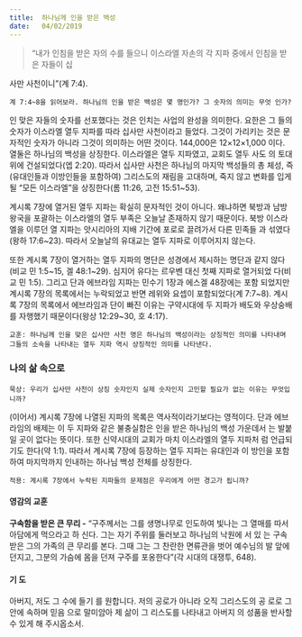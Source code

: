 ```yaml
---
title:  하나님께 인을 받은 백성
date:   04/02/2019
---
```


> <p></p>
> “내가 인침을 받은 자의 수를 들으니 이스라엘 자손의 각 지파 중에서 인침을 받은 자들이 십
사만 사천이니”(계 7:4).

`계 7:4~8을 읽어보라. 하나님의 인을 받은 백성은 몇 명인가? 그 숫자의 의미는 무엇
인가?`

인 맞은 자들의 숫자를 선포했다는 것은 인치는 사업의 완성을 의미한다. 요한은 그
들의 숫자가 이스라엘 열두 지파를 따라 십사만 사천이라고 들었다. 그것이 가리키는
것은 문자적인 숫자가 아니라 그것이 의미하는 어떤 것이다. 144,000은 12×12×1,000
이다. 열둘은 하나님의 백성을 상징한다. 이스라엘은 열두 지파였고, 교회도 열두 사도
의 토대 위에 건설되었다(엡 2:20). 따라서 십사만 사천은 하나님의 마지막 백성들의 총
체성, 즉 (유대인들과 이방인들을 포함하여) 그리스도의 재림을 고대하며, 죽지 않고
변화를 입게 될 “모든 이스라엘”을 상징한다(롬 11:26, 고전 15:51~53).

계시록 7장에 열거된 열두 지파는 확실히 문자적인 것이 아니다. 왜냐하면 북방과
남방 왕국을 포괄하는 이스라엘의 열두 부족은 오늘날 존재하지 않기 때문이다. 북방
이스라엘을 이루던 열 지파는 앗시리아의 지배 기간에 포로로 끌려가서 다른 민족들
과 섞였다(왕하 17:6~23). 따라서 오늘날의 유대교는 열두 지파로 이루어지지 않는다.

또한 계시록 7장이 열거하는 열두 지파의 명단은 성경에서 제시하는 명단과 같지
않다(비교 민 1:5~15, 겔 48:1~29). 심지어 유다는 르우벤 대신 첫째 지파로 열거되었
다(비교 민 1:5). 그리고 단과 에브라임 지파는 민수기 1장과 에스겔 48장에는 포함
되었지만 계시록 7장의 목록에서는 누락되었고 반면 레위와 요셉이 포함되었다(계
7:7~8). 계시록 7장의 목록에서 에브라임과 단이 빠진 이유는 구약시대에 두 지파가
배도와 우상숭배를 자행했기 때문이다(왕상 12:29~30, 호 4:17).

`교훈: 하나님께 인을 맞은 십사만 사천 명은 하나님의 백성이라는 상징적인 의미를
나타내며 그들의 소속을 나타내는 열두 지파 역시 상징적인 의미를 나타낸다.`

### 나의 삶 속으로

`묵상: 우리가 십사만 사천이 상징 숫자인지 실제 숫자인지 고민할 필요가 없는 이유는
무엇입니까?`

(이어서) 계시록 7장에 나열된 지파의 목록은 역사적이라기보다는 영적이다. 단과
에브라임의 배제는 이 두 지파와 같은 불충실함은 인을 받은 하나님의 백성 가운데서
는 발붙일 곳이 없다는 뜻이다. 또한 신약시대의 교회가 마치 이스라엘의 열두 지파처
럼 언급되기도 한다(약 1:1). 따라서 계시록 7장에 등장하는 열두 지파는 유대인과 이
방인을 포함하여 마지막까지 인내하는 하나님 백성 전체를 상징한다.

`적용: 계시록 7장에서 누락된 지파들의 문제점은 우리에게 어떤 경고가 됩니까?`

#### 영감의 교훈

**구속함을 받은 큰 무리 -** “구주께서는 그를 생명나무로
인도하여 빛나는 그 열매를 따서 아담에게 먹으라고 하
신다. 그는 자기 주위를 둘러보고 하나님의 낙원에 서 있
는 구속받은 그의 가족의 큰 무리를 본다. 그때 그는 그
찬란한 면류관을 벗어 예수님의 발 앞에 던지고, 그분의
가슴에 몸을 던져 구주를 포옹한다”(각 시대의 대쟁투,
648).

#### 기 도

아버지, 저도 그 수에 들기
를 원합니다. 저의 공로가
아니라 오직 그리스도의 공
로로 그 안에 속하며 믿음
으로 말미암아 제 삶이 그
리스도를 나타내고 아버지
의 성품을 반사할 수 있게
해 주시옵소서.